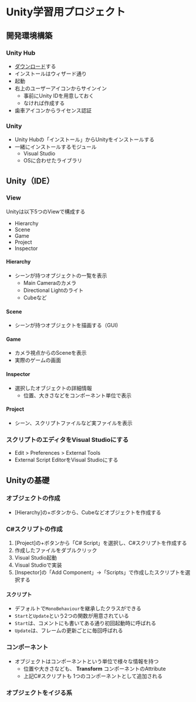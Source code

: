 # Unity学習用プロジェクト

## 開発環境構築

### Unity Hub

* [ダウンロード](https://unity3d.com/jp/get-unity/download)する
* インストールはウィザード通り
* 起動
* 右上のユーザーアイコンからサインイン
  * 事前にUnity IDを用意しておく
  * なければ作成する
* 歯車アイコンからライセンス認証

### Unity

* Unity Hubの「インストール」からUnityをインストールする
* 一緒にインストールするモジュール
  * Visual Studio
  * OSに合わせたライブラリ

## Unity（IDE）

### View

Unityは以下5つのViewで構成する

* Hierarchy
* Scene
* Game
* Project
* Inspector

#### Hierarchy

* シーンが持つオブジェクトの一覧を表示
  * Main Cameraのカメラ
  * Directional Lightのライト
  * Cubeなど

#### Scene

* シーンが持つオブジェクトを描画する（GUI)

#### Game

* カメラ視点からのSceneを表示
* 実際のゲームの画面

#### Inspector

* 選択したオブジェクトの詳細情報 
  * 位置、大きさなどをコンポーネント単位で表示 

#### Project

* シーン、スクリプトファイルなど実ファイルを表示

### スクリプトのエディタをVisual Studioにする

* Edit > Preferences > External Tools
* External Script EditorをVisual Studioにする

## Unityの基礎

### オブジェクトの作成

* [Hierarchy]の+ボタンから、Cubeなどオブジェクトを作成する

### C#スクリプトの作成

1. [Project]の+ボタンから「C# Script」を選択し、C#スクリプトを作成する
2. 作成したファイルをダブルクリック
3. Visual Studio起動
4. Visual Studioで実装
5. [Inspector]の「Add Component」->「Scripts」で作成したスクリプトを選択する

#### スクリプト

* デフォルトで`MonoBehaviour`を継承したクラスができる
* `Start`と`Update`という2つの関数が用意されている
* `Start`は、コメントにも書いてある通り初回起動時に呼ばれる
* `Update`は、フレームの更新ごとに毎回呼ばれる

### コンポーネント

* オブジェクトはコンポーネントという単位で様々な情報を持つ
  * 位置や大きさなども、 **Transform** コンポーネントのAttribute
  * 上記C#スクリプトも 1つのコンポーネントとして追加される 

### オブジェクトをイジる系
